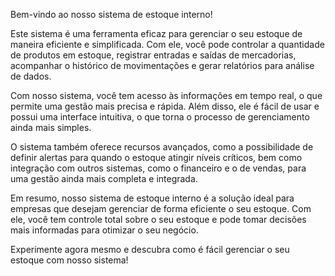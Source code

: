 Bem-vindo ao nosso sistema de estoque interno!

Este sistema é uma ferramenta eficaz para gerenciar o seu estoque de maneira eficiente e simplificada. Com ele, você pode controlar a quantidade de produtos em estoque, registrar entradas e saídas de mercadorias, acompanhar o histórico de movimentações e gerar relatórios para análise de dados.

Com nosso sistema, você tem acesso às informações em tempo real, o que permite uma gestão mais precisa e rápida. Além disso, ele é fácil de usar e possui uma interface intuitiva, o que torna o processo de gerenciamento ainda mais simples.

O sistema também oferece recursos avançados, como a possibilidade de definir alertas para quando o estoque atingir níveis críticos, bem como integração com outros sistemas, como o financeiro e o de vendas, para uma gestão ainda mais completa e integrada.

Em resumo, nosso sistema de estoque interno é a solução ideal para empresas que desejam gerenciar de forma eficiente o seu estoque. Com ele, você tem controle total sobre o seu estoque e pode tomar decisões mais informadas para otimizar o seu negócio.

Experimente agora mesmo e descubra como é fácil gerenciar o seu estoque com nosso sistema!
